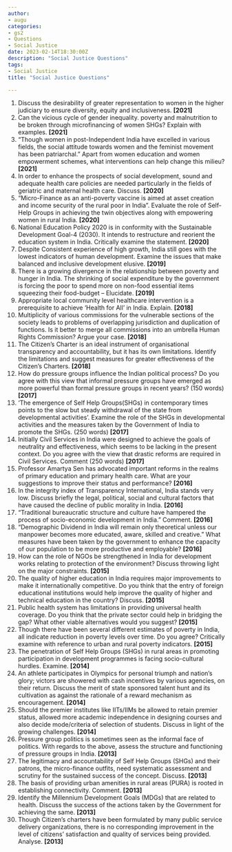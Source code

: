 ```yaml
---
author: 
- augu
categories: 
- gs2
- Questions
- Social Justice
date: 2023-02-14T18:30:00Z
description: "Social Justice Questions"
tags: 
- Social Justice
title: "Social Justice Questions"

---
```

 1. Discuss the desirability of greater representation to women in the higher judiciary to ensure diversity, equity and inclusiveness. **\[2021\]**
 2. Can the vicious cycle of gender inequality. poverty and malnutrition to be broken through microfinancing of women SHGs? Explain with examples. **\[2021\]**
 3. “Though women in post-Independent India have excelled in various fields, the social attitude towards women and the feminist movement has been patriarchal.” Apart from women education and women empowerment schemes, what interventions can help change this milieu? **\[2021\]**
 4. In order to enhance the prospects of social development, sound and adequate health care policies are needed particularly in the fields of geriatric and maternal health care. Discuss. **\[2020\]**
 5. “Micro-Finance as an anti-poverty vaccine is aimed at asset creation and income security of the rural poor in India”. Evaluate the role of Self-Help Groups in achieving the twin objectives along with empowering women in rural India. **\[2020\]**
 6. National Education Policy 2020 is in conformity with the Sustainable Development Goal-4 (2030). It intends to restructure and reorient the education system in India. Critically examine the statement. **\[2020\]**
 7. Despite Consistent experience of high growth, India still goes with the lowest indicators of human development. Examine the issues that make balanced and inclusive development elusive. **\[2019\]**
 8. There is a growing divergence in the relationship between poverty and hunger in India. The shrinking of social expenditure by the government is forcing the poor to spend more on non-food essential items squeezing their food-budget – Elucidate. **\[2019\]**
 9. Appropriate local community level healthcare intervention is a prerequisite to achieve ‘Health for All’ in India. Explain. **\[2018\]**
10. Multiplicity of various commissions for the vulnerable sections of the society leads to problems of overlapping jurisdiction and duplication of functions. Is it better to merge all commissions into an umbrella Human Rights Commission? Argue your case. **\[2018\]**
11. The Citizen’s Charter is an ideal instrument of organisational transparency and accountability, but it has its own limitations. Identify the limitations and suggest measures for greater effectiveness of the Citizen’s Charters. **\[2018\]**
12. How do pressure groups influence the Indian political process? Do you agree with this view that informal pressure groups have emerged as more powerful than formal pressure groups in recent years? (150 words) **\[2017\]**
13. ‘The emergence of Self Help Groups(SHGs) in contemporary times points to the slow but steady withdrawal of the state from developmental activities’. Examine the role of the SHGs in developmental activities and the measures taken by the Government of India to promote the SHGs. (250 words) **\[2017\]**
14. Initially Civil Services in India were designed to achieve the goals of neutrality and effectiveness, which seems to be lacking in the present context. Do you agree with the view that drastic reforms are required in Civil Services. Comment (250 words) **\[2017\]**
15. Professor Amartya Sen has advocated important reforms in the realms of primary education and primary health care. What are your suggestions to improve their status and performance? **\[2016\]**
16. In the integrity index of Transparency International, India stands very low. Discuss briefly the legal, political, social and cultural factors that have caused the decline of public morality in India. **\[2016\]**
17. “Traditional bureaucratic structure and culture have hampered the process of socio-economic development in India.” Comment. **\[2016\]**
18. “Demographic Dividend in India will remain only theoretical unless our manpower becomes more educated, aware, skilled and creative.” What measures have been taken by the government to enhance the capacity of our population to be more productive and employable? **\[2016\]**
19. How can the role of NGOs be strengthened in India for development works relating to protection of the environment? Discuss throwing light on the major constraints. **\[2015\]**
20. The quality of higher education in India requires major improvements to make it internationally competitive. Do you think that the entry of foreign educational institutions would help improve the quality of higher and technical education in the country? Discuss. **\[2015\]**
21. Public health system has limitations in providing universal health coverage. Do you think that the private sector could help in bridging the gap? What other viable alternatives would you suggest? **\[2015\]**
22. Though there have been several different estimates of poverty in India, all indicate reduction in poverty levels over time. Do you agree? Critically examine with reference to urban and rural poverty indicators. **\[2015\]**
23. The penetration of Self Help Groups (SHGs) in rural areas in promoting participation in development programmes is facing socio-cultural hurdles. Examine. **\[2014\]**
24. An athlete participates in Olympics for personal triumph and nation’s glory; victors are showered with cash incentives by various agencies, on their return. Discuss the merit of state sponsored talent hunt and its cultivation as against the rationale of a reward mechanism as encouragement. **\[2014\]**
25. Should the premier institutes like IITs/IIMs be allowed to retain premier status, allowed more academic independence in designing courses and also decide mode/criteria of selection of students. Discuss in light of the growing challenges. **\[2014\]**
26. Pressure group politics is sometimes seen as the informal face of politics. With regards to the above, assess the structure and functioning of pressure groups in India. **\[2013\]**
27. The legitimacy and accountability of Self Help Groups (SHGs) and their patrons, the micro-finance outfits, need systematic assessment and scrutiny for the sustained success of the concept. Discuss. **\[2013\]**
28. The basis of providing urban amenities in rural areas (PURA) is rooted in establishing connectivity. Comment. **\[2013\]**
29. Identify the Millennium Development Goals (MDGs) that are related to health. Discuss the success of the actions taken by the Government for achieving the same. **\[2013\]**
30. Though Citizen’s charters have been formulated by many public service delivery organizations, there is no corresponding improvement in the level of citizens’ satisfaction and quality of services being provided. Analyse. **\[2013\]**